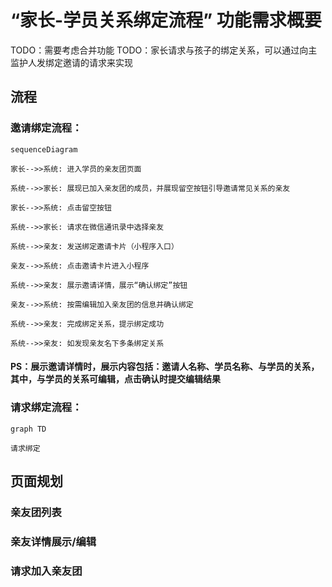 # “家长-学员关系绑定流程” 功能需求概要

TODO：需要考虑合并功能
TODO：家长请求与孩子的绑定关系，可以通过向主监护人发绑定邀请的请求来实现

## 流程

### 邀请绑定流程：

```mermaid
sequenceDiagram

家长-->>系统: 进入学员的亲友团页面

系统-->>家长: 展现已加入亲友团的成员，并展现留空按钮引导邀请常见关系的亲友

家长-->>系统: 点击留空按钮

系统-->>家长: 请求在微信通讯录中选择亲友

系统-->>亲友: 发送绑定邀请卡片（小程序入口）

亲友-->>系统: 点击邀请卡片进入小程序

系统-->>亲友: 展示邀请详情，展示“确认绑定”按钮

亲友-->>系统: 按需编辑加入亲友团的信息并确认绑定

系统-->>亲友: 完成绑定关系，提示绑定成功

系统-->>亲友: 如发现亲友名下多条绑定关系

```

#### PS：展示邀请详情时，展示内容包括：邀请人名称、学员名称、与学员的关系，其中，与学员的关系可编辑，点击确认时提交编辑结果

### 请求绑定流程：

```mermaid
graph TD

请求绑定

```

## 页面规划

### 亲友团列表

### 亲友详情展示/编辑

### 请求加入亲友团
<!--stackedit_data:
eyJoaXN0b3J5IjpbLTI4NDgyODIxMSwxODU4OTgzMjgxLC0xOT
E2ODA0NDUzLDE3NTc3MTg3OTcsMTEwMDc2MDc2NSwtMjAyMTc2
OTg0MCwxMDg3NTg0MDc0LDcyNDMyMjcsNTM4MDIzODkyLC05Nj
cwNzczNzIsMTM4NTE3NDA2MywtMTA3NDk5NDM4OSwxMzg1MTc0
MDYzXX0=
-->